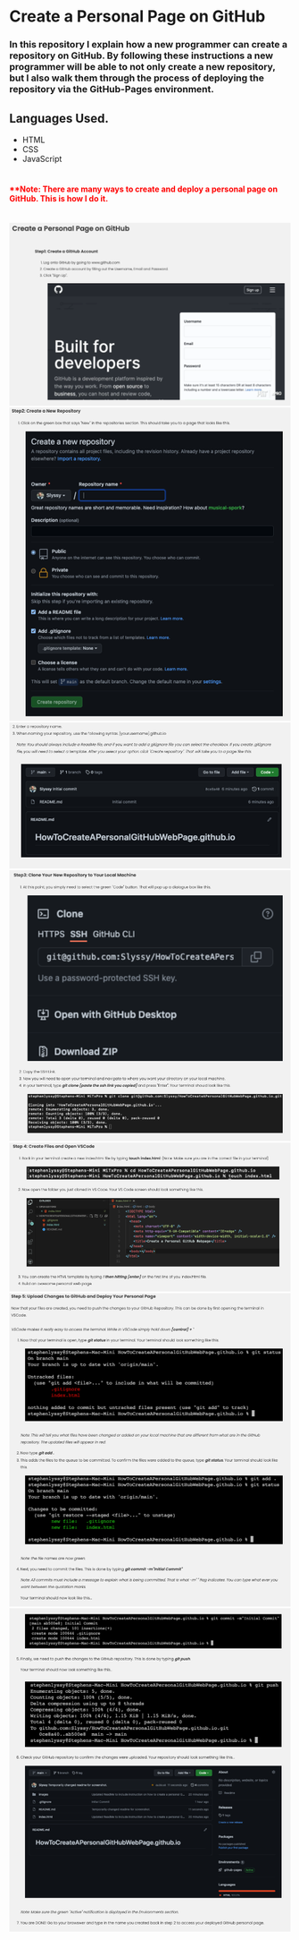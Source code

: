 # Create a Personal Page on GitHub

### In this repository I explain how a new programmer can create a repository on GitHub. By following these instructions a new programmer will be able to not only create a new repository, but I also walk them through the process of deploying the repository via the GitHub-Pages environment.

## Languages Used.

- HTML
- CSS
- JavaScript
  <br><br>

#### <span style="color:red">\*\*Note: There are many ways to create and deploy a personal page on GitHub. This is how I do it.</span><br><br>

![Section 1](./images/Section1.png)
![Section 2a](./images/Section2a.png)
![Section 2b](./images/Section2b.png)
![Section 3](./images/Section3.png)
![Section 4](./images/Section4.png)
![Section 5a](./images/Section5a.png)
![Section 5b](./images/Section5b.png)
